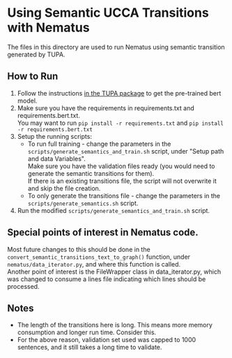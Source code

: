 # Using Semantic UCCA Transitions with Nematus
The files in this directory are used to run Nematus using semantic transition generated by TUPA.

## How to Run
1. Follow the instructions [in the TUPA package](https://github.com/danielhers/tupa#pre-trained-models-with-bert)
to get the pre-trained bert model.
2. Make sure you have the requirements in requirements.txt and requirements.bert.txt.  
You may want to run `pip install -r requirements.txt` and `pip install -r requirements.bert.txt`
3. Setup the running scripts:
    * To run full training - change the parameters in the `scripts/generate_semantics_and_train.sh` script, under "Setup path and data Variables".    
    Make sure you have the validation files ready (you would need to generate the semantic transitions for them).  
    If there is an existing transitions file, the script will not overwrite it and skip the file creation.
    * To only generate the transitions file - change the parameters in the `scripts/generate_semantics.sh` script.  
4. Run the modified `scripts/generate_semantics_and_train.sh` script.

## Special points of interest in Nematus code.
Most future changes to this should be done in the `convert_semantic_transitions_text_to_graph()` function, under `nematus/data_iterator.py`, and where this function is called.  
Another point of interest is the FileWrapper class in data_iterator.py, which was changed to consume a lines file indicating which lines should be processed.

## Notes
* The length of the transitions here is long. This means more memory consumption and longer run time. Consider this.
* For the above reason, validation set used was capped to 1000 sentences, and it still takes a long time to validate.
